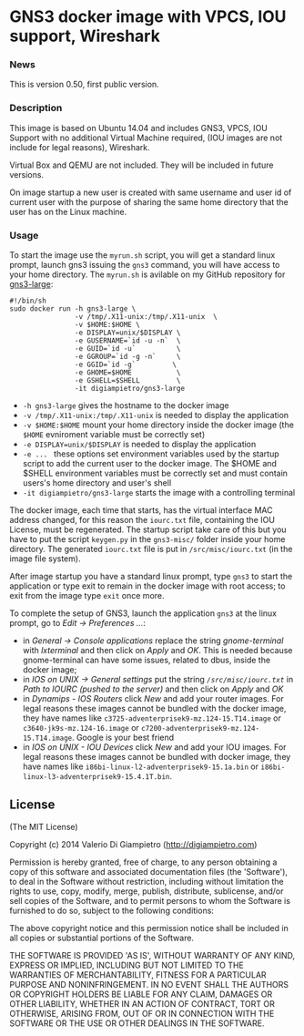 # GNS3 docker image with VPCS, IOU support, Wireshark

### News

This is version 0.50, first public version.

### Description

This image is based on Ubuntu 14.04 and includes GNS3, VPCS, IOU Support with no additional Virtual Machine required, (IOU images are not include for legal reasons), Wireshark.

Virtual Box and QEMU are not included. They will be included in future versions.

On image startup a new user is created with same username and user id of current user with the purpose of sharing the same home directory that the user has on the Linux machine.

### Usage

To start the image use the `myrun.sh` script, you will get a standard linux prompt, launch gns3 issuing the `gns3` command, you will have access to your home directory. The `myrun.sh` is avilable on my GitHub repository for [gns3-large](https://github.com/digiampietro/gns3-large):

```
#!/bin/sh
sudo docker run -h gns3-large \
                -v /tmp/.X11-unix:/tmp/.X11-unix  \
                -v $HOME:$HOME \
                -e DISPLAY=unix/$DISPLAY \
                -e GUSERNAME=`id -u -n`  \
                -e GUID=`id -u`          \
                -e GGROUP=`id -g -n`     \
                -e GGID=`id -g`         \
                -e GHOME=$HOME           \
                -e GSHELL=$SHELL         \
                -it digiampietro/gns3-large
```

* `-h gns3-large` gives the hostname to the docker image
* `-v /tmp/.X11-unix:/tmp/.X11-unix` is needed to display the application
* `-v $HOME:$HOME` mount your home directory inside the docker image (the `$HOME` evniroment variable must be correctly set) 
* `-e DISPLAY=unix/$DISPLAY` is needed to display the application
* `-e ... ` these options set environment variables used by the startup script to add the current user to the docker image. The $HOME and $SHELL environment variables must be correctly set and must contain users's home directory and user's shell
* `-it digiampietro/gns3-large` starts the image with a controlling terminal

The docker image, each time that starts, has the virtual interface MAC address changed, for this reason the `iourc.txt` file, containing the IOU License, must be regenerated. The startup script take care of this but you have to put the script `keygen.py` in the `gns3-misc/` folder inside your home directory. The generated `iourc.txt` file is put in `/src/misc/iourc.txt` (in the image file system).

After image startup you have a standard linux prompt, type `gns3` to start the application or type exit to remain in the docker image with root access; to exit from the image type `exit` once more.

To complete the setup of GNS3, launch the application `gns3` at the linux prompt, go to *Edit -> Preferences ...*:

* in *General -> Console applications* replace the string _gnome-terminal_ with _lxterminal_ and then click on *Apply* and *OK*. This is needed because gnome-terminal can have some issues, related to dbus,  inside the docker image;
* in *IOS on UNIX -> General settings* put the string *`/src/misc/iourc.txt`* in *Path to IOURC (pushed to the server)* and then click on *Apply* and *OK* 
* in *Dynamips - IOS Routers* click _New_ and add your router images. For legal reasons these images cannot be bundled with the docker image, they have names like `c3725-adventerprisek9-mz.124-15.T14.image` or `c3640-jk9s-mz.124-16.image` or `c7200-adventerprisek9-mz.124-15.T14.image`. Google is your best friend
* in *IOS on UNIX - IOU Devices* click _New_ and add your IOU images. For legal reasons these images cannot be bundled with docker image, they have names like `i86bi-linux-l2-adventerprisek9-15.1a.bin` or `i86bi-linux-l3-adventerprisek9-15.4.1T.bin`. 


## License
(The MIT License)

Copyright (c) 2014 Valerio Di Giampietro (http://digiampietro.com)

Permission is hereby granted, free of charge, to any person obtaining a copy of this software and associated documentation files (the 'Software'), to deal in the Software without restriction, including without limitation the rights to use, copy, modify, merge, publish, distribute, sublicense, and/or sell copies of the Software, and to permit persons to whom the Software is furnished to do so, subject to the following conditions:

The above copyright notice and this permission notice shall be included in all copies or substantial portions of the Software.

THE SOFTWARE IS PROVIDED 'AS IS', WITHOUT WARRANTY OF ANY KIND, EXPRESS OR IMPLIED, INCLUDING BUT NOT LIMITED TO THE WARRANTIES OF MERCHANTABILITY, FITNESS FOR A PARTICULAR PURPOSE AND NONINFRINGEMENT. IN NO EVENT SHALL THE AUTHORS OR COPYRIGHT HOLDERS BE LIABLE FOR ANY CLAIM, DAMAGES OR OTHER LIABILITY, WHETHER IN AN ACTION OF CONTRACT, TORT OR OTHERWISE, ARISING FROM, OUT OF OR IN CONNECTION WITH THE SOFTWARE OR THE USE OR OTHER DEALINGS IN THE SOFTWARE.